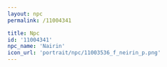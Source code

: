 ```yaml
---
layout: npc
permalink: /11004341

title: Npc
id: '11004341'
npc_name: 'Nairin'
icon_url: 'portrait/npc/11003536_f_neirin_p.png'
---
```

